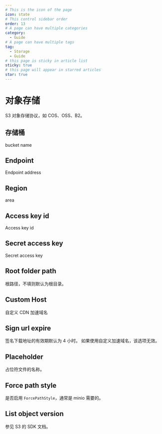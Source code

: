 ```yaml
---
# This is the icon of the page
icon: state
# This control sidebar order
order: 13
# A page can have multiple categories
category:
  - Guide
# A page can have multiple tags
tag:
  - Storage
  - Guide
# this page is sticky in article list
sticky: true
# this page will appear in starred articles
star: true
---
```


# 对象存储

S3 对象存储协议，如 COS、OSS、B2。

## 存储桶

bucket name

## Endpoint

Endpoint address

## Region

area

## Access key id

Access key id

## Secret access key

Secret access key

## Root folder path

根路径，不填则默认为根目录。

## Custom Host

自定义 CDN 加速域名

## Sign url expire

签名下载地址的有效期默认为 4 小时。 如果使用自定义加速域名，该选项无效。

## Placeholder

占位符文件的名称。

## Force path style

是否启用 `ForcePathStyle`，通常是 minio 需要的。

## List object version

参见 S3 的 SDK 文档。
